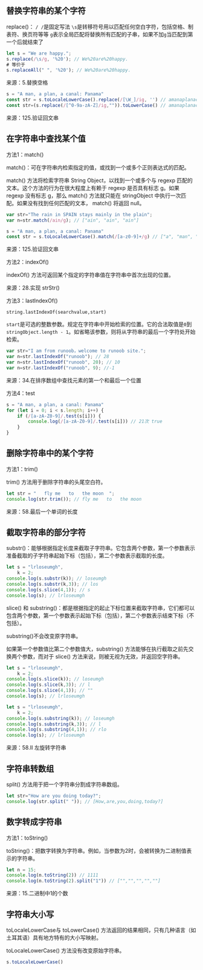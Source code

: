 ## 替换字符串的某个字符

replace()：
`/ /`是固定写法 
`\s`是转移符号用以匹配任何空白字符，包括空格、制表符、换页符等等
`g`表示全局匹配将替换所有匹配的子串，如果不加`g`当匹配到第一个后就结束了

```javascript
let s = "We are happy.";
s.replace(/\s/g, '%20'); // We%20are%20happy.
# 等价于
s.replaceAll(" ", '%20'); // We%20are%20happy.
```

来源：5.替换空格

```javascript
s = "A man, a plan, a canal: Panama"
const str = s.toLocaleLowerCase().replace(/[\W_]/ig, '') // amanaplanacanalpanama
const str=(s.replace(/[^0-9a-zA-Z]/ig,"")).toLowerCase() // amanaplanacanalpanama
```

来源：125.验证回文串

## 在字符串中查找某个值

方法1：match()

match()：可在字符串内检索指定的值，或找到一个或多个正则表达式的匹配。

match() 方法将检索字符串 String Object，以找到一个或多个与 regexp 匹配的文本。这个方法的行为在很大程度上有赖于 regexp 是否具有标志 g。如果 regexp 没有标志 g，那么 match() 方法就只能在 stringObject 中执行一次匹配。如果没有找到任何匹配的文本， match() 将返回 null。

```javascript
var str="The rain in SPAIN stays mainly in the plain"; 
var n=str.match(/ain/g); // ["ain", "ain", "ain"]
```

```javascript
s = "A man, a plan, a canal: Panama"
const str = s.toLocaleLowerCase().match(/[a-z0-9]+/g) // ["a", "man", "a", "plan", "a", "canal", "panama"]
```

来源：125.验证回文串

方法2：indexOf()

indexOf() 方法可返回某个指定的字符串值在字符串中首次出现的位置。

来源：28.实现 strStr()

方法3：lastIndexOf()

`string.lastIndexOf(searchvalue,start)`

`start`是可选的整数参数。规定在字符串中开始检索的位置。它的合法取值是`0`到`stringObject.length - 1`。如省略该参数，则将从字符串的最后一个字符处开始检索。

```javascript
var str="I am from runoob，welcome to runoob site.";
var n=str.lastIndexOf("runoob"); // 28
var n=str.lastIndexOf("runoob", 20); // 10
var n=str.lastIndexOf("runoob", 9); //-1
```

来源：34.在排序数组中查找元素的第一个和最后一个位置

方法4：test

```javascript
s = "A man, a plan, a canal: Panama"
for (let i = 0; i < s.length; i++) {
	if (/[a-zA-Z0-9]/.test(s[i])) {
		console.log(/[a-zA-Z0-9]/.test(s[i])) // 21次 true
	}
}
```

## 删除字符串中的某个字符

方法1：trim()

trim() 方法用于删除字符串的头尾空白符。

```javascript
let str = "   fly me   to   the moon  ";
console.log(str.trim()); // fly me   to   the moon
```

来源：58.最后一个单词的长度

## 截取字符串的部分字符

substr()：能够根据指定长度来截取子字符串。它包含两个参数，第一个参数表示准备截取的子字符串起始下标（包括），第二个参数表示截取的长度。

```javascript
let s = "lrloseumgh",
	k = 2;
console.log(s.substr(k)); // loseumgh
console.log(s.substr(k,3)); // los
console.log(s.slice(4,1)); // s
console.log(s); // lrloseumgh
```

slice() 和 substring()：都是根据指定的起止下标位置来截取字符串，它们都可以包含两个参数，第一个参数表示起始下标（包括），第二个参数表示结束下标（不包括）。

substring()不会改变原字符串。

如果第一个参数值比第二个参数值大，substring() 方法能够在执行截取之前先交换两个参数，而对于 slice() 方法来说，则被无视为无效，并返回空字符串。

```javascript
let s = "lrloseumgh",
	k = 2;
console.log(s.slice(k)); // loseumgh
console.log(s.slice(k,3)); // l
console.log(s.slice(4,1)); // ""
console.log(s); // lrloseumgh
```

```javascript
let s = "lrloseumgh",
	k = 2;
console.log(s.substring(k)); // loseumgh
console.log(s.substring(k,3)); // l
console.log(s.substring(4,1)); // rlo
console.log(s); // lrloseumgh
```

来源：58.II 左旋转字符串

## 字符串转数组

split() 方法用于把一个字符串分割成字符串数组。

```javascript
let str="How are you doing today?";
console.log(str.split(" ")); // [How,are,you,doing,today?]
```

## 数字转成字符串

方法1：toString()

toString()：把数字转换为字符串。例如，当参数为2时，会被转换为二进制值表示的字符串。

```javascript
let n = 15;
console.log(n.toString(2)) // 1111
console.log(n.toString(2).split("1")) // ["","","","",""]
```

来源：15.二进制中1的个数

## 字符串大小写

toLocaleLowerCase与 toLowerCase() 方法返回的结果相同，只有几种语言（如土耳其语）具有地方特有的大小写映射。

toLocaleLowerCase() 方法没有改变原始字符串。

```javascript
s.toLocaleLowerCase()
```
